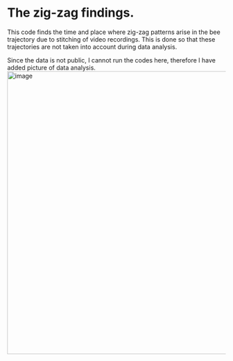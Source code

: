 # The zig-zag findings.
This code finds the time and place where zig-zag patterns arise in the bee trajectory due to stitching of video recordings. 
This is done so that these trajectories are not taken into account during data analysis.

Since the data is not public, I cannot run the codes here, therefore I have added picture of data analysis.
<img width="652" alt="image" src="https://github.com/Flutura00/Bee-project/assets/107845798/9cb4225e-d7f4-4de4-b058-7ebbc572800f">
